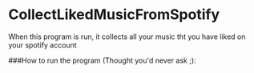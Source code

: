 # CollectLikedMusicFromSpotify
When this program is run, it collects all your music tht you have liked on your spotify account

###How to run the program (Thought you'd never ask ;):
